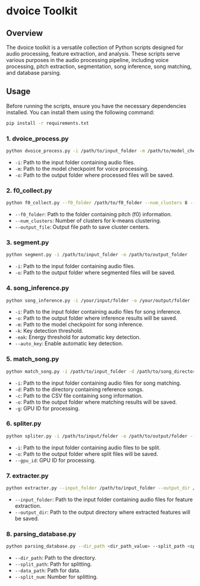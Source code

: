 # dvoice Toolkit

## Overview

The dvoice toolkit is a versatile collection of Python scripts designed for audio processing, feature extraction, and analysis. These scripts serve various purposes in the audio processing pipeline, including voice processing, pitch extraction, segmentation, song inference, song matching, and database parsing.

## Usage

Before running the scripts, ensure you have the necessary dependencies installed. You can install them using the following command:

```bash
pip install -r requirements.txt
```

### 1. dvoice_process.py

```bash
python dvoice_process.py -i /path/to/input_folder -m /path/to/model_checkpoint -o /path/to/output_folder
```

- `-i`: Path to the input folder containing audio files.
- `-m`: Path to the model checkpoint for voice processing.
- `-o`: Path to the output folder where processed files will be saved.

### 2. f0_collect.py

```bash
python f0_collect.py --f0_folder /path/to/f0_folder --num_clusters 8 --output_file cluster_centers.txt
```

- `--f0_folder`: Path to the folder containing pitch (f0) information.
- `--num_clusters`: Number of clusters for k-means clustering.
- `--output_file`: Output file path to save cluster centers.

### 3. segment.py

```bash
python segment.py -i /path/to/input_folder -o /path/to/output_folder
```

- `-i`: Path to the input folder containing audio files.
- `-o`: Path to the output folder where segmented files will be saved.

### 4. song_inference.py

```bash
python song_inference.py -i /your/input/folder -o /your/output/folder -m /your/model_checkpoint/path -k 0.0 -eak 0.0 --auto_key
```

- `-i`: Path to the input folder containing audio files for song inference.
- `-o`: Path to the output folder where inference results will be saved.
- `-m`: Path to the model checkpoint for song inference.
- `-k`: Key detection threshold.
- `-eak`: Energy threshold for automatic key detection.
- `--auto_key`: Enable automatic key detection.

### 5. match_song.py

```bash
python match_song.py -i /path/to/input_folder -d /path/to/song_directory -c /path/to/song_info_csv -o /path/to/output_folder -g gpu_id
```

- `-i`: Path to the input folder containing audio files for song matching.
- `-d`: Path to the directory containing reference songs.
- `-c`: Path to the CSV file containing song information.
- `-o`: Path to the output folder where matching results will be saved.
- `-g`: GPU ID for processing.

### 6. spliter.py

```bash
python spliter.py -i /path/to/input/folder -o /path/to/output/folder --gpu_id 0
```

- `-i`: Path to the input folder containing audio files to be split.
- `-o`: Path to the output folder where split files will be saved.
- `--gpu_id`: GPU ID for processing.

### 7. extracter.py

```bash
python extracter.py --input_folder /path/to/input_folder --output_dir /path/to/output_dir
```

- `--input_folder`: Path to the input folder containing audio files for feature extraction.
- `--output_dir`: Path to the output directory where extracted features will be saved.

### 8. parsing_database.py

```bash
python parsing_database.py --dir_path <dir_path_value> --split_path <split_path_value> --data_path <data_path_value> --split_num <split_num_value>
```

- `--dir_path`: Path to the directory.
- `--split_path`: Path for splitting.
- `--data_path`: Path for data.
- `--split_num`: Number for splitting.
